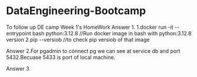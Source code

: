 # DataEngineering-Bootcamp
To follow up DE camp
Week 1's HomeWork
Answer 1. 
1.docker run -it --entrypoint bash python:3.12.8 //Run docker image in bash with python:3.12.8 version
2.pip --versiob  //to check pip versiob of that image

Answer 2.For pgadmin to connect pg we can see at service db and port 5432.Becuase 5433 is port of local machine.

Answer 3.

